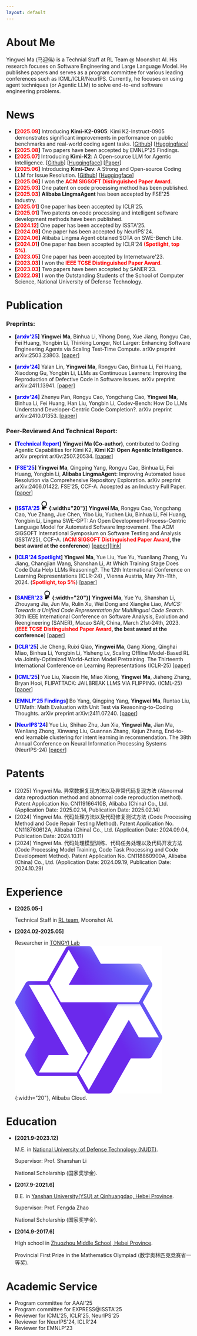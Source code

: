 ```yaml
---
layout: default
---
```


# About Me

Yingwei Ma (马迎伟) is a Technial Staff at RL Team @ Moonshot AI. His research focuses on Software Engineering and Large Language Model. He publishes papers and serves as a program committee for various leading conferences such as ICML/ICLR/NeurIPS. Currently, he focuses on using agent techniques (or Agentic LLM) to solve end-to-end software engineering problems.

# News
- **[<font color="#FF0000">2025.09</font>]** Introducing **Kimi-K2-0905**: Kimi K2-Instruct-0905 demonstrates significant improvements in performance on public benchmarks and real-world coding agent tasks. [[Github](https://github.com/MoonshotAI/Kimi-K2)] [[Huggingface](https://huggingface.co/moonshotai/Kimi-K2-Instruct-0905)]
- **[<font color="#FF0000">2025.08</font>]** Two papers have been accepted by EMNLP'25 Findings.
- **[<font color="#FF0000">2025.07</font>]** Introducing **Kimi-K2**: A Open-source LLM for Agentic Intelligence. [[Github](https://github.com/MoonshotAI/Kimi-K2)] [[Huggingface](https://huggingface.co/moonshotai)] [[Paper](https://arxiv.org/pdf/2507.20534)]
- **[<font color="#FF0000">2025.06</font>]** Introducing **Kimi-Dev**: A Strong and Open-source Coding LLM for Issue Resolution. [[Github](https://github.com/MoonshotAI/Kimi-Dev?tab=readme-ov-file)] [[Huggingface](https://huggingface.co/moonshotai/Kimi-Dev-72B)]
- **[<font color="#FF0000">2025.06</font>]** I won the **<font color="#FF0000">ACM SIGSOFT Distinguished Paper Award</font>**.
- **[<font color="#FF0000">2025.03</font>]** One patent on code processing method has been published.
- **[<font color="#FF0000">2025.03</font>]** **Alibaba LingmaAgent** has been accepted by FSE'25 Industry.
- **[<font color="#FF0000">2025.01</font>]** One paper has been accepted by ICLR'25.
- **[<font color="#FF0000">2025.01</font>]** Two patents on code processing and intelligent software development methods have been published.
- **[<font color="#FF0000">2024.12</font>]** One paper has been accepted by ISSTA'25.
- **[<font color="#FF0000">2024.09</font>]** One paper has been accepted by NeurIPS'24.
- **[<font color="#FF0000">2024.06</font>]** Alibaba Lingma Agent obtained SOTA on SWE-Bench Lite.
- **[<font color="#FF0000">2024.01</font>]** One paper has been accepted by ICLR'24 **<font color="#FF0000">(Spotlight, top 5%)</font>**.
- **[<font color="#FF0000">2023.05</font>]** One paper has been accepted by Internetware'23.
- **[<font color="#FF0000">2023.03</font>]** I won the **<font color="#FF0000">IEEE TCSE Distinguished Paper Award</font>**.
- **[<font color="#FF0000">2023.03</font>]** Two papers have been accepted by SANER'23.
- **[<font color="#FF0000">2022.09</font>]** I won the Outstanding Students of the School of Computer Science, National University of Defense Technology.


# Publication

### Preprints:

- **[<font color="#0000FF">arxiv'25</font>]** **Yingwei Ma**, Binhua Li, Yihong Dong, Xue Jiang, Rongyu Cao, Fei Huang, Yongbin Li, Thinking Longer, Not Larger: Enhancing Software Engineering Agents via Scaling Test-Time Compute. arXiv preprint arXiv:2503.23803. [[paper](https://arxiv.org/abs/2503.23803)]

- **[<font color="#0000FF">arxiv'24</font>]** Yalan Lin, **Yingwei Ma**, Rongyu Cao, Binhua Li, Fei Huang, Xiaodong Gu, Yongbin Li, LLMs as Continuous Learners: Improving the Reproduction of Defective Code in Software Issues. arXiv preprint arXiv:2411.13941. [[paper](https://arxiv.org/pdf/2411.13941)]

- **[<font color="#0000FF">arxiv'24</font>]** Zhenyu Pan, Rongyu Cao, Yongchang Cao, **Yingwei Ma**, Binhua Li, Fei Huang, Han Liu, Yongbin Li, Codev-Bench: How Do LLMs Understand Developer-Centric Code Completion?. arXiv preprint arXiv:2410.01353. [[paper](https://arxiv.org/pdf/2410.01353)]


### Peer-Reviewed And Technical Report: 

- **[<font color="#0000FF">Technical Report</font>]** **Yingwei Ma (Co-author)**, contributed to Coding Agentic Capabilities for Kimi K2, **Kimi K2: Open Agentic Intelligence**. arXiv preprint arXiv:2507.20534. [[paper](https://arxiv.org/pdf/2507.20534)]

- **[<font color="#0000FF">FSE'25</font>]** **Yingwei Ma**, Qingping Yang, Rongyu Cao, Binhua Li, Fei Huang, Yongbin Li, **Alibaba LingmaAgent**: Improving Automated Issue Resolution via Comprehensive Repository Exploration. arXiv preprint arXiv:2406.01422. FSE'25, CCF-A. Accepted as an Industry Full Paper. [[paper](https://arxiv.org/pdf/2406.01422)]


- **[<font color="#0000FF">ISSTA'25</font>![GitHub](/assets/img/distinguished_paper.jpg){:width="20"}]** **Yingwei Ma**, Rongyu Cao, Yongchang Cao, Yue Zhang, Jue Chen, Yibo Liu, Yuchen Liu, Binhua Li, Fei Huang, Yongbin Li, Lingma SWE-GPT: An Open Development-Process-Centric Language Model for Automated Software Improvement. The ACM SIGSOFT International Symposium on Software Testing and Analysis (ISSTA'25), CCF-A. (**<font color="#FF0000">ACM SIGSOFT Distinguished Paper Award</font>, the best award at the conference**) [[paper](https://arxiv.org/pdf/2411.00622)][[link](https://mp.weixin.qq.com/s/Qq2pb2PaHGwoDT50Rs4_bw)]

- **[<font color="#0000FF">ICLR'24 Spotlight</font>]** **Yingwei Ma**, Yue Liu, Yue Yu, Yuanliang Zhang, Yu Jiang, Changjian Wang, Shanshan Li, At Which Training Stage Does Code Data Help LLMs Reasoning?. The 12th International Conference on Learning Representations (ICLR-24)
, Vienna Austria, May 7th-11th, 2024. (**<font color="#FF0000">Spotlight, top 5%</font>**) [[paper](https://arxiv.org/pdf/2309.16298)]


- **[<font color="#0000FF">SANER'23</font>![GitHub](/assets/img/distinguished_paper.jpg){:width="20"}]** **Yingwei Ma**, Yue Yu, Shanshan Li, Zhouyang Jia, Jun Ma, Rulin Xu, Wei Dong and Xiangke Liao, *MulCS: Towards a Unified Code Representation for Multilingual Code Search*. 30th IEEE International Conference on Software Analysis, Evolution and Reengineering (SANER), Macao SAR, China, March 21st-24th, 2023.(**<font color="#FF0000">IEEE TCSE Distinguished Paper Award</font>, the best award at the conference**) [[paper](https://yuyue.github.io/res/paper/MulCS-saner2023.pdf)]


- **[<font color="#0000FF">ICLR'25</font>]** Jie Cheng, Ruixi Qiao, **Yingwei Ma**, Gang Xiong, Qinghai Miao, Binhua Li, Yongbin Li, Yisheng Lv, Scaling Offline Model-Based RL via Jointly-Optimized World-Action Model Pretraining. The Thirteenth International Conference on Learning Representations (ICLR-25) [[paper](https://arxiv.org/pdf/2410.00564?)]

- **[<font color="#0000FF">ICML'25</font>]** Yue Liu, Xiaoxin He,  Miao Xiong, **Yingwei Ma**, Jiaheng Zhang, Bryan Hooi, FLIPATTACK: JAILBREAK LLMS VIA FLIPPING. (ICML-25) [[paper](https://openreview.net/pdf?id=H7xIfLDIoA)]

- **[<font color="#0000FF">EMNLP'25 Findings</font>]** Bo Yang, Qingping Yang, **Yingwei Ma**, Runtao Liu, UTMath: Math Evaluation with Unit Test via Reasoning-to-Coding Thoughts. arXiv preprint arXiv:2411.07240. [[paper](https://arxiv.org/pdf/2411.07240)]

- **[<font color="#0000FF">NeurIPS'24</font>]** Yue Liu, Shihao Zhu, Jun Xia, **Yingwei Ma**, Jian Ma, Wenliang Zhong, Xinwang Liu, Guannan Zhang, Kejun Zhang, End-to-end learnable clustering for intent learning in recommendation. The 38th Annual Conference on Neural Information Processing Systems (NeurIPS-24) [[paper](https://arxiv.org/pdf/2401.05975)]


# Patents
- [2025] Yingwei Ma. 异常数据复现方法以及异常代码复现方法 (Abnormal data reproduction method and abnormal code reproduction method). Patent Application No. CN119166410B, Alibaba (China) Co., Ltd. (Application Date: 2025.02.14, Publication Date: 2025.02.14)
- [2024] Yingwei Ma. 代码处理方法以及代码修复测试方法 (Code Processing Method and Code Repair Testing Method). Patent Application No. CN118760612A, Alibaba (China) Co., Ltd. (Application Date: 2024.09.04, Publication Date: 2024.10.11)
- [2024] Yingwei Ma. 代码处理模型训练、代码任务处理以及代码开发方法 (Code Processing Model Training, Code Task Processing and Code Development Method). Patent Application No. CN118860900A, Alibaba (China) Co., Ltd. (Application Date: 2024.09.19, Publication Date: 2024.10.29)

# Experience

- **[2025.05-]**

  Technical Staff in <a href="https://www.moonshot.ai/">RL team</a>, Moonshot AI. 


- **[2024.02-2025.05]** 

  Researcher in <a href="https://www.tongyi.com/">TONGYI Lab</a> ![GitHub](/assets/img/tongyi.jpg){:width="20"}, Alibaba Cloud. 

# Education

- **[2021.9-2023.12]** 

  M.E. in <a href="https://english.nudt.edu.cn/">National University of Defense Technology (NUDT)</a>. 

  Supervisor: Prof. Shanshan Li

  National Scholarship (国家奖学金).


- **[2017.9-2021.6]** 

  B.E. in <a href="http://english.ysu.edu.cn/">Yanshan University(YSU) at Qinhuangdao, Hebei Province</a>.

  Supervisor: Prof. Fengda Zhao

  National Scholarship (国家奖学金).

- **[2014.9-2017.6]** 

  High school in <a href="https://baike.baidu.com/item/%E6%B2%B3%E5%8C%97%E6%B6%BF%E5%B7%9E%E4%B8%AD%E5%AD%A6/5507970">Zhuozhou Middle School, Hebei Province</a>.

  Provincial First Prize in the Mathematics Olympiad (数学奥林匹克竞赛省一等奖).

# Academic Service
- Program committee for AAAI'25
- Program committee for EXPRESS@ISSTA'25
- Reviewer for ICML'25, ICLR'25, NeurIPS'25
- Reviewer for NeurIPS'24, ICLR'24
- Reviewer for EMNLP'23
